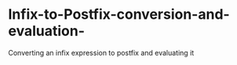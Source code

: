 # Infix-to-Postfix-conversion-and-evaluation-
Converting an infix expression to postfix and evaluating it
